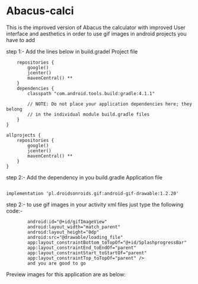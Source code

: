# Abacus-calci
This is the improved version of Abacus the calculator with improved User interface and aesthetics 
in order to use gif images in android projects you have to add 

step 1:- Add the lines below in build.gradel Project file
```buildscript {
    repositories {
        google()
        jcenter()
        mavenCentral() **
    }
    dependencies {
        classpath "com.android.tools.build:gradle:4.1.1"

        // NOTE: Do not place your application dependencies here; they belong
        // in the individual module build.gradle files
    }
}

allprojects {
    repositories {
        google()
        jcenter()
        mavenCentral() **
    }
}
```

step 2:- Add the dependency in you build.gradle Application file
```` 

implementation 'pl.droidsonroids.gif:android-gif-drawable:1.2.20'

````

step 2:- to use gif images in your activity xml files just type the following code:-
```<pl.droidsonroids.gif.GifImageView
        android:id="@+id/gifImageView"
        android:layout_width="match_parent"
        android:layout_height="0dp"
        android:src="@drawable/loading_file"
        app:layout_constraintBottom_toTopOf="@+id/SplashprogressBar"
        app:layout_constraintEnd_toEndOf="parent"
        app:layout_constraintStart_toStartOf="parent"
        app:layout_constraintTop_toTopOf="parent" />
        and you are good to go
```

Preview images for this application are as below:


